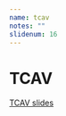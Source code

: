 ```yaml
---
name: tcav
notes: ""
slidenum: 16
---
```

# TCAV
[TCAV slides](https://beenkim.github.io/slides/TCAV_ICML_pdf.pdf)